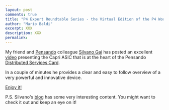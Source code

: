 ```yaml
---
layout: post
comments: true
title: "P4 Expert Roundtable Series - the Virtual Edition of the P4 Workshop"
author: "Mario Baldi"
excerpt: XXX
description: XXX
permalink:
---
```


My friend and [Pensando](https://pensando.io/) colleague [Silvano Gai](https://www.linkedin.com/in/silvano-gai-15263b1/) has posted an excellent [video](https://silvanogai.github.io/posts/capri/) presenting the Capri ASIC that is at the heart of the Pensando [Distributed Services Card](https://pensando.io/assets/documents/Naples_100_ProductBrief-10-2019.pdf).

In a couple of minutes he provides a clear and easy to follow overview of a very powerful and innovative device.

[Enjoy it!](https://silvanogai.github.io/posts/capri/)

P.S. Silvano's [blog](https://silvanogai.github.io/) has some very interesting content. You might want to check it out and keep an eye on it!
